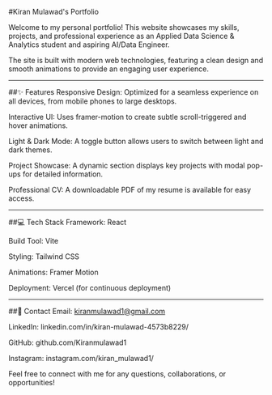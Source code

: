 #Kiran Mulawad's Portfolio

Welcome to my personal portfolio! This website showcases my skills, projects, and professional experience as an Applied Data Science & Analytics student and aspiring AI/Data Engineer.

The site is built with modern web technologies, featuring a clean design and smooth animations to provide an engaging user experience.

---

##✨ Features
Responsive Design: Optimized for a seamless experience on all devices, from mobile phones to large desktops.

Interactive UI: Uses framer-motion to create subtle scroll-triggered and hover animations.

Light & Dark Mode: A toggle button allows users to switch between light and dark themes.

Project Showcase: A dynamic section displays key projects with modal pop-ups for detailed information.

Professional CV: A downloadable PDF of my resume is available for easy access.

---

##💻 Tech Stack
Framework: React

Build Tool: Vite

Styling: Tailwind CSS

Animations: Framer Motion

Deployment: Vercel (for continuous deployment)

---

##🤝 Contact
Email: kiranmulawad1@gmail.com

LinkedIn: linkedin.com/in/kiran-mulawad-4573b8229/

GitHub: github.com/Kiranmulawad1

Instagram: instagram.com/kiran_mulawad1/

Feel free to connect with me for any questions, collaborations, or opportunities!